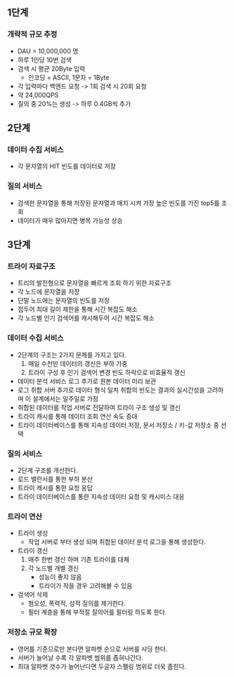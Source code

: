 ## 1단계
### 개략적 규모 추정
- DAU = 10,000,000 명
- 하루 1인당 10번 검색
- 검색 시 평균 20Byte 입력
  - 인코딩 = ASCII, 1문자 = 1Byte
- 각 입력마다 백엔드 요청 -> 1회 검색 시 20회 요청
- 약 24,000QPS
- 질의 중 20%는 생성 -> 하루 0.4GB씩 추가

## 2단계
### 데이터 수집 서비스
- 각 문자열의 HIT 빈도를 데이터로 저장

### 질의 서비스
- 검색한 문자열을 통해 저장된 문자열과 매치 시켜 가장 높은 빈도를 가진 top5를 조회
- 데이터가 매우 많아지면 병목 가능성 상승

## 3단계
### 트라이 자료구조
- 트리의 발전형으로 문자열을 빠르게 조회 하기 위한 자료구조
- 각 노드에 문자열을 저장
- 단말 노드에는 문자열의 빈도를 저장
- 접두어 최대 길이 제한을 통해 시간 복잡도 해소
- 각 노드별 인기 검색어를 캐시해두어 시간 복잡도 해소

### 데이터 수집 서비스
- 2단계의 구조는 2가지 문제를 가지고 있다.
  1. 매일 수천만 데이터의 갱신은 부하 가중
  2. 트라이 구성 후 인기 검색어 변경 빈도 하락으로 비효율적 갱신
- 데이터 분석 서비스 로그 추가로 원본 데이터 미리 보관
- 로그 취합 서버 추가로 데이터 형식 일치 취합의 빈도는 결과의 실시간성을 고려하며 이 설계에서는 일주일로 가정
- 취합된 데이터를 작업 서버로 전달하여 트라이 구조 생성 및 갱신
- 트라이 캐시를 통해 데이터 조회 연산 속도 증대
- 트라이 데이터베이스를 통해 지속성 데이터 저장, 문서 저장소 / 키-값 저장소 중 선택

### 질의 서비스
- 2단계 구조를 개선한다.
- 로드 밸런서를 통한 부하 분산
- 트라이 캐시를 통한 요청 응답
- 트라이 데이터베이스를 통한 지속성 데이터 요청 및 캐시미스 대응

### 트라이 연산
- 트라이 생성
  - 작업 서버로 부터 생성 되며 취합된 데이터 분석 로그을 통해 생성한다.
- 트라이 갱신
  1. 매주 한번 갱신 하며 기존 트라이를 대체
  2. 각 노드별 개별 갱신
     - 성능이 좋지 않음
     - 트라이가 작을 경우 고려해볼 수 있음
- 검색어 삭제
  - 혐오성, 폭력적, 성적 질의를 제거한다.
  - 필터 계층을 통해 부적절 질의어를 필터링 하도록 한다.

### 저장소 규모 확장
- 영어를 기준으로만 본다면 알파벳 순으로 서버를 샤딩 한다.
- 서버가 늘어날 수록 각 알파벳 범위를 좁혀나간다.
- 최대 알파벳 갯수가 늘어난다면 두글자 스펠링 범위로 더욱 좁힌다.